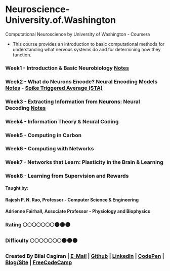 # Neuroscience-University.of.Washington
Computational Neuroscience by University of Washington - Coursera
* This course provides an introduction to basic computational methods for understanding what nervous systems do and for determining how they function.

### Week1 - Introduction & Basic Neurobiology [Notes](https://d3c33hcgiwev3.cloudfront.net/_90a9b925c2e55846fb050e6d095ef57d_Week-1-Lecture-Notes.pdf?Expires=1497225600&Signature=ko5BkUPWeL3zaddAEHhlluzuQPTC9F~NzrxbL4GNSvAvevCuM~3IRexTOekTj4gRo6ZaFGWgu2TpJ6IhOrciHo14MlpfUceNsEqsQDhZEVdpftpWcoVPICGiDtFGGGUOCxKD-DOeYFyZRBKaEQW4poRldkrADm2s9ovNPihGISA_&Key-Pair-Id=APKAJLTNE6QMUY6HBC5A)

### Week2 - What do Neurons Encode? Neural Encoding Models [Notes](https://d3c33hcgiwev3.cloudfront.net/_90a9b925c2e55846fb050e6d095ef57d_Week-2-Lecture-Notes.pdf?Expires=1497225600&Signature=VxB38aKtB-uaRqF5ztL62z8nNJq-MkH54VwMApWySXMSCN~~fzMnOGvs6LxAPDj8ogYlxY2ht6FbNCZCwdNPfumv6oGvEvJvxy7Bc~OVwy0MfY-uicaupeo7opHxpyjl2O1UwZIqeoxUrjlrOs13CUnr0e3xXVQL2~7HADOqGbs_&Key-Pair-Id=APKAJLTNE6QMUY6HBC5A) - [Spike Triggered Average (STA)](https://d3c33hcgiwev3.cloudfront.net/_90a9b925c2e55846fb050e6d095ef57d_STAtutorial.pdf?Expires=1497225600&Signature=N71Is4NehuwdWL7Ei~DNQXZdxY81ATLBF4BePws0~3rFay0fugHeNG4wf0EyBIzS81ObJgCZooEspROWcmyFuVCqtSkwWRGQkUArPWeQZfE0ZF2u5BI6egd~SNu66NsDHSLAat6Ap6kc0v5ajuMbGMrU90y7I7dky~hLqHXEhEU_&Key-Pair-Id=APKAJLTNE6QMUY6HBC5A)

### Week3 - Extracting Information from Neurons: Neural Decoding [Notes](https://d3c33hcgiwev3.cloudfront.net/_90a9b925c2e55846fb050e6d095ef57d_Week-3-Lecture-Notes.pdf?Expires=1497225600&Signature=GMMkpXWvjLgI2a~edetni~gFuNaL6J-DRQWoz2G6d1BRNFWuFZcc4QPyjXDZopT2Dum8Yc-jlXT3~oHgX3Lzil6I~LPji1yIMLrSZae4JKoRwdCTcZ~EumcasOXlCQtkocnMKnGgXsvYsyASFLJhCcoBVhaBcwFESW3PW3h45Xg_&Key-Pair-Id=APKAJLTNE6QMUY6HBC5A)

### Week4 - Information Theory & Neural Coding

### Week5 - Computing in Carbon

### Week6 - Computing with Networks

### Week7 - Networks that Learn: Plasticity in the Brain & Learning

### Week8 - Learning from Supervision and Rewards

#### Taught by:
#### Rajesh P. N. Rao, Professor - Computer Science & Engineering
#### Adrienne Fairhall, Associate Professor - Physiology and Biophysics

### Rating :full_moon::full_moon::full_moon::full_moon::full_moon::full_moon::full_moon::new_moon::new_moon::new_moon:
### Difficulty :full_moon::full_moon::full_moon::full_moon::full_moon::full_moon::full_moon::new_moon::new_moon::new_moon:

### Created By Bilal Cagiran | [E-Mail](mailto:bcagiran@hotmail.com) | [Github](https://github.com/extwiii/) | [LinkedIn](https://linkedin.com/in/bilalcagiran) | [CodePen](http://codepen.io/extwiii/) | [Blog/Site](http://bilalcagiran.com) | [FreeCodeCamp](https://www.freecodecamp.com/extwiii) 
